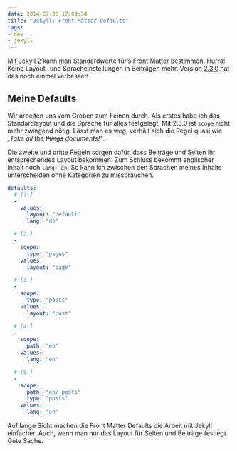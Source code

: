 ```yaml
---
date: 2014-07-20 17:03:34
title: "Jekyll: Front Matter Defaults"
tags:
- dev
- jekyll
---
```

Mit [Jekyll 2](http://jekyllrb.com/news/2014/05/06/jekyll-turns-2-0-0/) kann man Standardwerte für’s Front Matter bestimmen. Hurra! Keine Layout- und Spracheinstellungen in Beiträgen mehr. Version [2.3.0](http://jekyllrb.com/news/2014/08/11/jekyll-2-3-0-released/) hat das noch einmal verbessert.

## Meine Defaults

Wir arbeiten uns vom Groben zum Feinen durch. Als erstes habe ich das Standardlayout und die Sprache für alles festgelegt. Mit 2.3.0 ist `scope` nicht mehr zwingend nötig. Lässt man es weg, verhält sich die Regel quasi wie _„Take all the <del>things</del> documents!“_.

Die zweite und dritte Regeln sorgen dafür, dass Beiträge und Seiten ihr entsprechendes Layout bekommen. Zum Schluss bekommt englischer Inhalt noch `lang: en`. So kann ich zwischen den Sprachen meines Inhalts unterscheiden ohne Kategorien zu missbrauchen.

```yaml
defaults:
  # [1.]
  -
    values:
      layout: "default"
      lang: "de"

  # [2.]
  -
    scope:
      type: "pages"
    values:
      layout: "page"

  # [3.]
  -
    scope:
      type: "posts"
    values:
      layout: "post"

  # [4.]
  -
    scope:
      path: "en"
    values:
      lang: "en"

  # [5.]
  -
    scope:
      path: "en/_posts"
      type: "posts"
    values:
      lang: "en"
```

Auf lange Sicht machen die Front Matter Defaults die Arbeit mit Jekyll einfacher. Auch, wenn man nur das Layout für Seiten und Beiträge festlegt. Gute Sache.
